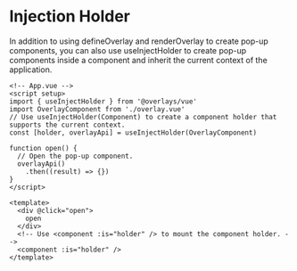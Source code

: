 # Injection Holder

In addition to using defineOverlay and renderOverlay to create pop-up components, you can also use useInjectHolder to create pop-up components inside a component and inherit the current context of the application.

```vue
<!-- App.vue -->
<script setup>
import { useInjectHolder } from '@overlays/vue'
import OverlayComponent from './overlay.vue'
// Use useInjectHolder(Component) to create a component holder that supports the current context.
const [holder, overlayApi] = useInjectHolder(OverlayComponent)

function open() {
  // Open the pop-up component.
  overlayApi()
    .then((result) => {})
}
</script>

<template>
  <div @click="open">
    open
  </div>
  <!-- Use <component :is="holder" /> to mount the component holder. -->
  <component :is="holder" />
</template>
```

